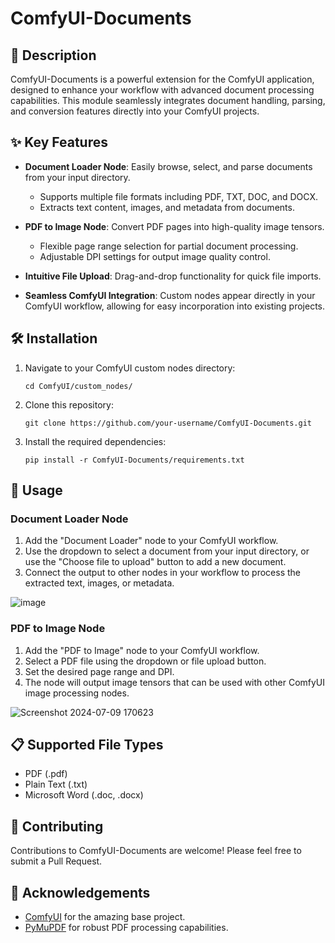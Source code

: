 # ComfyUI-Documents

## 📄 Description

ComfyUI-Documents is a powerful extension for the ComfyUI application, designed to enhance your workflow with advanced document processing capabilities. This module seamlessly integrates document handling, parsing, and conversion features directly into your ComfyUI projects.

## ✨ Key Features

- **Document Loader Node**: Easily browse, select, and parse documents from your input directory.
  - Supports multiple file formats including PDF, TXT, DOC, and DOCX.
  - Extracts text content, images, and metadata from documents.

- **PDF to Image Node**: Convert PDF pages into high-quality image tensors.
  - Flexible page range selection for partial document processing.
  - Adjustable DPI settings for output image quality control.

- **Intuitive File Upload**: Drag-and-drop functionality for quick file imports.

- **Seamless ComfyUI Integration**: Custom nodes appear directly in your ComfyUI workflow, allowing for easy incorporation into existing projects.

## 🛠️ Installation

1. Navigate to your ComfyUI custom nodes directory:
   ```
   cd ComfyUI/custom_nodes/
   ```

2. Clone this repository:
   ```
   git clone https://github.com/your-username/ComfyUI-Documents.git
   ```

3. Install the required dependencies:
   ```
   pip install -r ComfyUI-Documents/requirements.txt
   ```

## 🚀 Usage

### Document Loader Node

1. Add the "Document Loader" node to your ComfyUI workflow.
2. Use the dropdown to select a document from your input directory, or use the "Choose file to upload" button to add a new document.
3. Connect the output to other nodes in your workflow to process the extracted text, images, or metadata.

![image](https://github.com/IndrasMirror/ComfyUI-Documents/assets/111665831/cb9c0ab8-976f-4462-856f-17731eb3e852)

### PDF to Image Node

1. Add the "PDF to Image" node to your ComfyUI workflow.
2. Select a PDF file using the dropdown or file upload button.
3. Set the desired page range and DPI.
4. The node will output image tensors that can be used with other ComfyUI image processing nodes.

![Screenshot 2024-07-09 170623](https://github.com/IndrasMirror/ComfyUI-Documents/assets/111665831/34cb7333-09c3-4086-845e-bc4ca133f9ea)


## 📋 Supported File Types

- PDF (.pdf)
- Plain Text (.txt)
- Microsoft Word (.doc, .docx)

## 🤝 Contributing

Contributions to ComfyUI-Documents are welcome! Please feel free to submit a Pull Request.

## 🙏 Acknowledgements

- [ComfyUI](https://github.com/comfyanonymous/ComfyUI) for the amazing base project.
- [PyMuPDF](https://github.com/pymupdf/PyMuPDF) for robust PDF processing capabilities.
